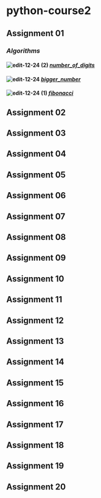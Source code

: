 # python-course2
## Assignment 01
### *_Algorithms_*
#### ![edit-12-24 (2)](https://github.com/yasinnorozzadeh/python-course2/assets/88095232/4d4e9288-9929-432e-8f5f-dc86d9f55088) [*number_of_digits*](https://github.com/yasinnorozzadeh/python-course2/blob/main/assignment%2001/algorithm%20number%20of%20digits.text)
#### ![edit-12-24](https://github.com/yasinnorozzadeh/python-course2/assets/88095232/f99d4e67-90d1-43b6-ab30-9d84e718408e) [*bigger_number*](https://github.com/yasinnorozzadeh/python-course2/blob/main/assignment%2001/bigger%20Number%20Algorithm.text)
#### ![edit-12-24 (1)](https://github.com/yasinnorozzadeh/python-course2/assets/88095232/9c48867b-218e-417e-8a53-e6d3892c981a) [*fibonacci*](https://github.com/yasinnorozzadeh/python-course2/blob/main/assignment%2001/fibonacci%20sequence%20algorithm)

## Assignment 02

## Assignment 03

## Assignment 04

## Assignment 05

## Assignment 06

## Assignment 07

## Assignment 08

## Assignment 09

## Assignment 10

## Assignment 11

## Assignment 12

## Assignment 13

## Assignment 14

## Assignment 15

## Assignment 16

## Assignment 17

## Assignment 18

## Assignment 19

## Assignment 20
